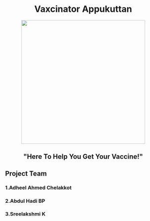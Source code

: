 

<div align="center">
  
  # Vaxcinator Appukuttan
  
  <img src="http://cinespot.net/gallery/d/296789-1/in+ghost+house+inn+Malayalam+Movie+Photos+_20_.JPG" height="400px">
  
  ## "Here To Help You Get Your Vaccine!"
  
  
 </div>
 
 <div align=""left>
  
  ## Project Team
  ### 1.Adheel Ahmed Chelakkot
  ### 2.Abdul Hadi BP
  ### 3.Sreelakshmi K
  
  </div>


